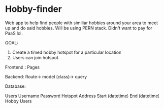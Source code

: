 # Hobby-finder

Web app to help find people with similiar hobbies around your area to meet up and do said hobbies. 
Will be using PERN stack. Didn't want to pay for PaaS lol. 

GOAL:
1. Create a timed hobby hotspot for a particular location
2. Users can join hotspot. 

Frontend :
Pages 
    
Backend:
Route-> model (class)-> query

Database:

Users
    Username
    Password
Hotspot
    Address
    Start (datetime)
    End (datetime)
    Hobby
    Users






